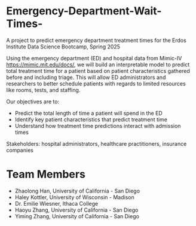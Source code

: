 # Emergency-Department-Wait-Times-
 A project to predict emergency department treatment times for the Erdos Institute Data Science Bootcamp, Spring 2025

Using the emergency department (ED) and hospital data from Mimic-IV https://mimic.mit.edu/docs/, we will build an interpretable model to predict total treatment time for a patient based on patient characteristics gathered before and including triage.  This will allow ED administrators and researchers to better schedule patients with regards to limited resources like rooms, tests, and staffing.  

Our objectives are to:
- Predict the total length of time a patient will spend in the ED
- Identify key patient characteristics that predict treatment time
- Understand how treatment time predictions interact with admission times

Stakeholders: hospital administrators, healthcare practitioners, insurance companies

# Team Members
- Zhaolong Han, University of California - San Diego
- Haley Kottler, University of Wisconsin - Madison
- Dr. Emilie Wiesner, Ithaca College
- Haoyu Zhang, University of California - San Diego
- Yiming Zhang, University of California - San Diego